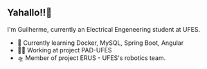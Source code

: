 ## Yahallo!!👋

I'm Guilherme, currently an Electrical Engeneering student at UFES.

- 🌱 Currently learning Docker, MySQL, Spring Boot, Angular
- 🧑‍💼 Working at project PAD-UFES
- 🛸 Member of project ERUS - UFES's robotics team.

<!---
caldgui/caldgui is a ✨ special ✨ repository because its `README.md` (this file) appears on your GitHub profile.
You can click the Preview link to take a look at your changes.

- 🔭 I’m currently working on ...
- 🌱 I’m currently learning ...
- 👯 I’m looking to collaborate on ...
- 🤔 I’m looking for help with ...
- 💬 Ask me about ...
- 📫 How to reach me: ...
- 😄 Pronouns: ...
- ⚡ Fun fact: ...
--->

